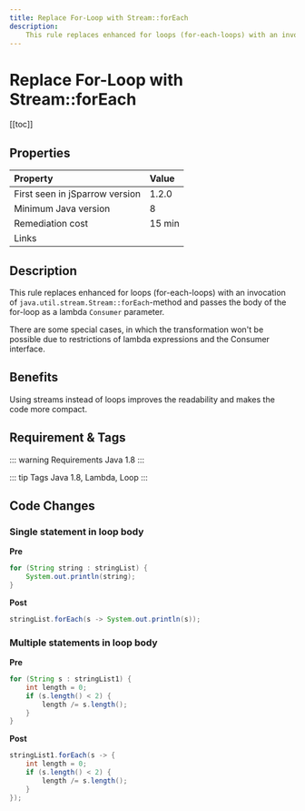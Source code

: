```yaml
---
title: Replace For-Loop with Stream::forEach
description:
    This rule replaces enhanced for loops (for-each-loops) with an invocation of `java.util.stream.Stream::forEach`-method and passes the body of the for-loop as a lambda `Consumer` parameter.
---
```


# Replace For-Loop with Stream::forEach

[[toc]]

## Properties

| Property                        | Value |
|:------------------------------- |:----- |
| First seen in jSparrow version  | 1.2.0 |
| Minimum Java version            | 8     |
| Remediation cost                | 15 min |
| Links                           |       |

## Description

This rule replaces enhanced for loops (for-each-loops) with an invocation of `java.util.stream.Stream::forEach`-method and passes the body of the for-loop as a lambda `Consumer` parameter.

There are some special cases, in which the transformation won't be possible due to restrictions of lambda expressions and the Consumer interface.

## Benefits

Using streams instead of loops improves the readability and makes the code more compact. 

## Requirement & Tags

::: warning Requirements
Java 1.8
:::

::: tip Tags
Java 1.8, Lambda, Loop
:::

## Code Changes

### Single statement in loop body
__Pre__
```java
for (String string : stringList) {
    System.out.println(string);
}
```

__Post__
```java
stringList.forEach(s -> System.out.println(s));
```
### Multiple statements in loop body

__Pre__
```java
for (String s : stringList1) {
    int length = 0;
    if (s.length() < 2) {
        length /= s.length();
    }
}
```

__Post__
```java
stringList1.forEach(s -> {
    int length = 0;
    if (s.length() < 2) {
        length /= s.length();
    }
});
```
